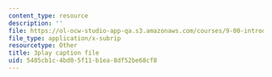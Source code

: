 ```yaml
---
content_type: resource
description: ''
file: https://ol-ocw-studio-app-qa.s3.amazonaws.com/courses/9-00-introduction-to-psychology-fall-2004/5485cb1c4bd05f11b1ea8df52be68cf8_10492.vtt
file_type: application/x-subrip
resourcetype: Other
title: 3play caption file
uid: 5485cb1c-4bd0-5f11-b1ea-8df52be68cf8
---
```

